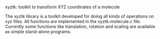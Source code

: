 xyztk: toolkit to transform XYZ coordinates of a molecule

The xyztk library is a toolkit developed for doing all kinds of
operations on xyz files.  All functions are implemented in the
xyztk-molecule.c file.  Currently some functions like translation,
rotation and scaling are available as simple stand-alone programs.
